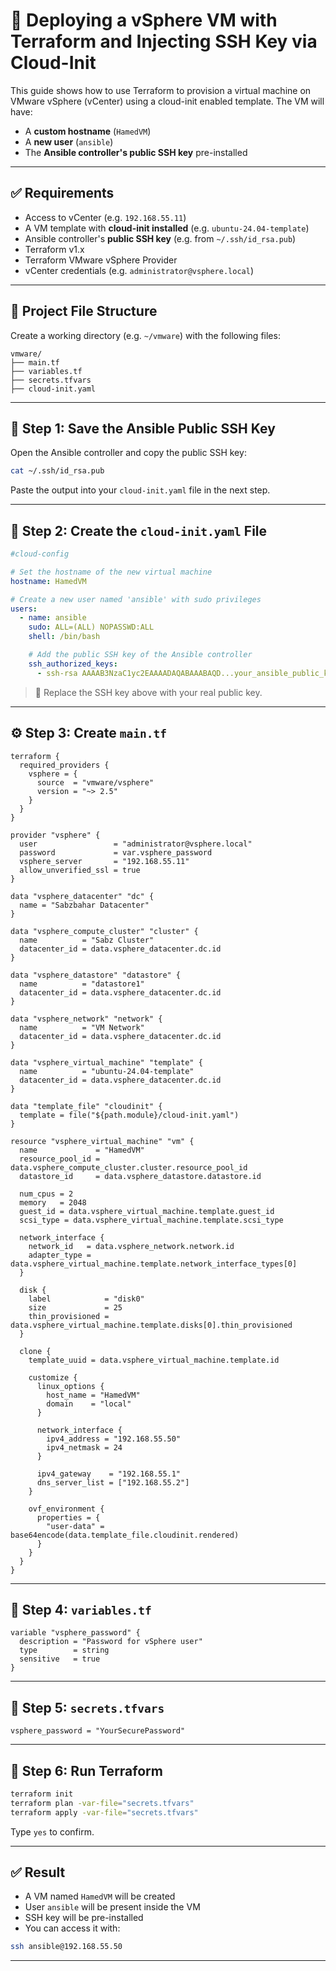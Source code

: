# 🚀 Deploying a vSphere VM with Terraform and Injecting SSH Key via Cloud-Init

This guide shows how to use Terraform to provision a virtual machine on VMware vSphere (vCenter) using a cloud-init enabled template. The VM will have:
- A **custom hostname** (`HamedVM`)
- A **new user** (`ansible`)
- The **Ansible controller's public SSH key** pre-installed

---

## ✅ Requirements

- Access to vCenter (e.g. `192.168.55.11`)  
- A VM template with **cloud-init installed** (e.g. `ubuntu-24.04-template`)  
- Ansible controller's **public SSH key** (e.g. from `~/.ssh/id_rsa.pub`)  
- Terraform v1.x  
- Terraform VMware vSphere Provider  
- vCenter credentials (e.g. `administrator@vsphere.local`)  

---

## 📁 Project File Structure

Create a working directory (e.g. `~/vmware`) with the following files:

```
vmware/
├── main.tf
├── variables.tf
├── secrets.tfvars
├── cloud-init.yaml
```

---

## 🔐 Step 1: Save the Ansible Public SSH Key

Open the Ansible controller and copy the public SSH key:

```bash
cat ~/.ssh/id_rsa.pub
```

Paste the output into your `cloud-init.yaml` file in the next step.

---

## 🧾 Step 2: Create the `cloud-init.yaml` File

```yaml
#cloud-config

# Set the hostname of the new virtual machine
hostname: HamedVM

# Create a new user named 'ansible' with sudo privileges
users:
  - name: ansible
    sudo: ALL=(ALL) NOPASSWD:ALL
    shell: /bin/bash

    # Add the public SSH key of the Ansible controller
    ssh_authorized_keys:
      - ssh-rsa AAAAB3NzaC1yc2EAAAADAQABAAABAQD...your_ansible_public_key_here
```

> 🔐 Replace the SSH key above with your real public key.

---

## ⚙️ Step 3: Create `main.tf`

```hcl
terraform {
  required_providers {
    vsphere = {
      source  = "vmware/vsphere"
      version = "~> 2.5"
    }
  }
}

provider "vsphere" {
  user                 = "administrator@vsphere.local"
  password             = var.vsphere_password
  vsphere_server       = "192.168.55.11"
  allow_unverified_ssl = true
}

data "vsphere_datacenter" "dc" {
  name = "Sabzbahar Datacenter"
}

data "vsphere_compute_cluster" "cluster" {
  name          = "Sabz Cluster"
  datacenter_id = data.vsphere_datacenter.dc.id
}

data "vsphere_datastore" "datastore" {
  name          = "datastore1"
  datacenter_id = data.vsphere_datacenter.dc.id
}

data "vsphere_network" "network" {
  name          = "VM Network"
  datacenter_id = data.vsphere_datacenter.dc.id
}

data "vsphere_virtual_machine" "template" {
  name          = "ubuntu-24.04-template"
  datacenter_id = data.vsphere_datacenter.dc.id
}

data "template_file" "cloudinit" {
  template = file("${path.module}/cloud-init.yaml")
}

resource "vsphere_virtual_machine" "vm" {
  name             = "HamedVM"
  resource_pool_id = data.vsphere_compute_cluster.cluster.resource_pool_id
  datastore_id     = data.vsphere_datastore.datastore.id

  num_cpus = 2
  memory   = 2048
  guest_id = data.vsphere_virtual_machine.template.guest_id
  scsi_type = data.vsphere_virtual_machine.template.scsi_type

  network_interface {
    network_id   = data.vsphere_network.network.id
    adapter_type = data.vsphere_virtual_machine.template.network_interface_types[0]
  }

  disk {
    label            = "disk0"
    size             = 25
    thin_provisioned = data.vsphere_virtual_machine.template.disks[0].thin_provisioned
  }

  clone {
    template_uuid = data.vsphere_virtual_machine.template.id

    customize {
      linux_options {
        host_name = "HamedVM"
        domain    = "local"
      }

      network_interface {
        ipv4_address = "192.168.55.50"
        ipv4_netmask = 24
      }

      ipv4_gateway    = "192.168.55.1"
      dns_server_list = ["192.168.55.2"]
    }

    ovf_environment {
      properties = {
        "user-data" = base64encode(data.template_file.cloudinit.rendered)
      }
    }
  }
}
```

---

## 📄 Step 4: `variables.tf`

```hcl
variable "vsphere_password" {
  description = "Password for vSphere user"
  type        = string
  sensitive   = true
}
```

---

## 🔐 Step 5: `secrets.tfvars`

```hcl
vsphere_password = "YourSecurePassword"
```

---

## 🚀 Step 6: Run Terraform

```bash
terraform init
terraform plan -var-file="secrets.tfvars"
terraform apply -var-file="secrets.tfvars"
```

Type `yes` to confirm.

---

## ✅ Result

- A VM named `HamedVM` will be created
- User `ansible` will be present inside the VM
- SSH key will be pre-installed
- You can access it with:

```bash
ssh ansible@192.168.55.50
```

---